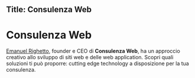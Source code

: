﻿Title: Consulenza Web
---
# Consulenza Web


[Emanuel Righetto](https://www.emanuelrighetto.it), founder e CEO di **Consulenza Web**, ha un approccio creativo allo sviluppo di siti web e delle web application.
Scopri quali soluzioni ti può proporre: cutting edge technology a disposizione per la tua consulenza.
